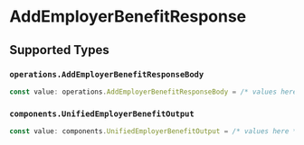 # AddEmployerBenefitResponse


## Supported Types

### `operations.AddEmployerBenefitResponseBody`

```typescript
const value: operations.AddEmployerBenefitResponseBody = /* values here */
```

### `components.UnifiedEmployerBenefitOutput`

```typescript
const value: components.UnifiedEmployerBenefitOutput = /* values here */
```

